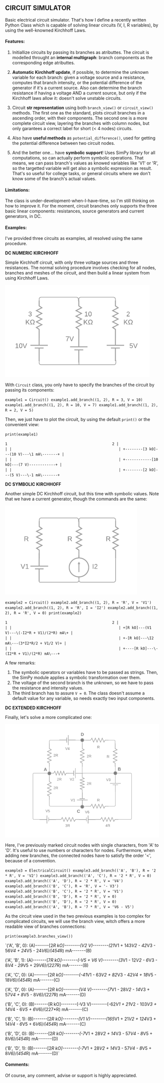 ## CIRCUIT SIMULATOR

Basic electrical circuit simulator. That's how I define a recently written Python Class which is capable of solving linear circuits (V, I, R variables), by using the well-knowned Kirchhoff Laws.

#### Features:

1. Initiallize circuits by passing its branches as atributtes. The circuit is modelled throught an **internal multigraph**: branch components as the corresponding edge atributtes.

2. **Automatic Kirchhoff update**, if possible, to determine the unknown variable for each branch: given a voltage source and a resistance, computes that branch intensity, or the potential difference of the generator if it's a current source. Also can determine the branch resistance if having a voltage AND a current source, but only if the Kirchhoff laws allow it: doesn't solve unstable circuits.

3. Circuit **str representation** using both `branch_view()` or `circuit_view()` methods. The first one as the standard, plots circuit branches in a ascending order, with their components. The second one is a more complete circuit view, layering the branches with column nodes, but only garantees a correct label for short (< 4 nodes) circuits.

4. Also have **useful methods** as `potential_difference()`, used for getting the potential difference between two circuit nodes.

5. And the better one... have **symbolic support**! Uses SimPy library for all computations, so can actually perform symbolic operations. That means, we can pass branch's values as knowed variables like 'V1' or 'R', so the targetted variable will get also a symbolic expression as result. That's so useful for college tasks, or general circuits where we don't know some of the branch's actual values.

#### Limitations:

The class is under-development-when-I-have-time, so I'm still thinking on how to improve it. For the moment, circuit branches only supports the three basic linear components: resistances, source generators and current generators, in DC.

#### Examples:

I've provided three circuits as examples, all resolved using the same procedure.

**DC NUMERIC KIRCHHOFF**

Simple Kirchhoff circuit, with only three voltage sources and three resistances. The normal solving procedure involves checking for all nodes, branches and meshes of the circuit, and then build a linear system from using Kirchhoff Laws.

![](./images/Electro_0.png)

With `Circuit` class, you only have to specify the branches of the circuit by passing its components:

`example1 = Circuit()
example1.add_branch((1, 2), R = 3, V = 10)
example1.add_branch((1, 2), R = 10, V = 7)
example1.add_branch((1, 2), R = 2, V = 5)`

Then, we just have to plot the circuit, by using the default `print()` or the convenient view:

`print(example1)`

`1					                              2
|					                              |
|					                              |
+--------[3 kO]---(10 V)---\1 mA\-------+
|					                              |
|					                              |
+------------[10 kO]---(7 V)------------+
|					                              |
|					                              |
+--------[2 kO]---(5 V)---\-1 mA\-------+`



**DC SYMBOLIC KIRCHHOFF**

Another simple DC Kirchhoff circuit, but this time with symbolic values. Note that we have a current generator, though the commands are the same:

![](./images/Electro_1.png)

`example2 = Circuit()
example2.add_branch((1, 2), R = 'R', V = 'V1')
example2.add_branch((1, 2), R = 'R', I = 'I2')
example2.add_branch((1, 2), R = 'R', V = 0)
print(example2)`

`1					                              2
|					                              |
|					                              |
+[R kO]---(V1 V)---\(-I2*R + V1)/(2*R) mA\+
|					                              |
|					                              |
+-[R kO]---\I2 mA\---(3*I2*R/2 + V1/2 V)+
|					                              |
|					                              |
+----[R kO]---\-(I2*R + V1)/(2*R) mA\---+`

A few remarks:

1) The symbolic operators or variables have to be passed as strings. Then, the SimPy module applies a symbolic transformation over them.
2) The voltage of the second branch is the unknown, so we have to pass the resistance and intensity values.
3) The third branch has to assure `V = 0`. The class doesn't assume a default value for any variable, so needs exactly two input components.

**DC EXTENDED KIRCHHOFF**

Finally, let's solve a more complicated one:

![](./images/Electro_2.png)

Here, I've previously marked circuit nodes with single characters, from 'A' to 'D'. It's useful to use numbers or characters for nodes.
Furthermore, when adding new branches, the connected nodes have to satisfy the order '<', because of a convention.

`example3 = ElectricalCircuit()
example3.add_branch(('A', 'B'), R = '2 * R', V = 'V2')
example3.add_branch(('A', 'C'), R = '2 * R', V = 0)
example3.add_branch(('A', 'D'), R = '2 * R', V = 'V4')
example3.add_branch(('B', 'C'), R = 'R', V = '- V3')
example3.add_branch(('B', 'C'), R = '2 * R', V = 'V1')
example3.add_branch(('B', 'D'), R = '2 * R', V = 0)
example3.add_branch(('B', 'D'), R = '2 * R', V = 0)
example3.add_branch(('A', 'B'), R = '7 * R', V = 'V6 - V5')`

As the circuit view used in the two previous examples is too complex for complicated circuits, we will use the branch view, witch offers a more readable view of branches connections:

`print(example3.branches_view())`

`('A', 'B', 0): (A)-------[2*R kO]--------(V2 V)--------\(21*V1 + 143*V2 - 42*V3 - 56*V4 + 24*V5 - 24*V6)/(454*R) mA\-------(B)

('A', 'B', 1): (A)-------[7*R kO]--------(-V5 + V6 V)--------\(3*V1 - 12*V2 - 6*V3 - 8*V4 - 29*V5 + 29*V6)/(227*R) mA\-------(B)

('A', 'C', 0): (A)-------[2*R kO]--------\(-41*V1 - 63*V2 + 82*V3 - 42*V4 + 18*V5 - 18*V6)/(454*R) mA\-------(C)

('A', 'D', 0): (A)-------[2*R kO]--------(V4 V)--------\(7*V1 - 28*V2 - 14*V3 + 57*V4 + 8*V5 - 8*V6)/(227*R) mA\-------(D)

('B', 'C', 0): (B)-------[R kO]--------(-V3 V)--------\(-62*V1 + 21*V2 - 103*V3 + 14*V4 - 6*V5 + 6*V6)/(227*R) mA\-------(C)

('B', 'C', 1): (B)-------[2*R kO]--------(V1 V)--------\(165*V1 + 21*V2 + 124*V3 + 14*V4 - 6*V5 + 6*V6)/(454*R) mA\-------(C)

('B', 'D', 0): (B)-------[2*R kO]--------\(-7*V1 + 28*V2 + 14*V3 - 57*V4 - 8*V5 + 8*V6)/(454*R) mA\-------(D)

('B', 'D', 1): (B)-------[2*R kO]--------\(-7*V1 + 28*V2 + 14*V3 - 57*V4 - 8*V5 + 8*V6)/(454*R) mA\-------(D)`

#### Comments:

Of course, any comment, advise or support is highly appreciated.
